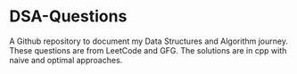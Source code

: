 # DSA-Questions
A Github repository to document my Data Structures and Algorithm journey.  These questions are from LeetCode and GFG. The solutions are in cpp with naive and optimal approaches.
